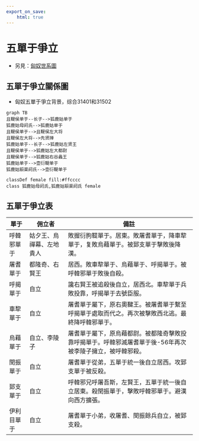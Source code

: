 ```yaml
---
export_on_save:
    html: true
---
```


# 五單于爭立
- 另見：[匈奴世系圖](2_世系圖表/2.2_并立政權/漢/匈奴世系圖.html)

## 五單于爭立關係圖
- 匈奴五單于爭立背景，综合31401和31502

```mermaid
graph TB
且鞮侯单于--长子-->狐鹿姑单于
狐鹿姑母阏氏-->狐鹿姑单于
且鞮侯单于-->且鞮侯左大将
且鞮侯左大将-->先贤掸
狐鹿姑单于--长子-->狐鹿姑左贤王
且鞮侯单于-->狐鹿姑左大都尉
且鞮侯单于-->狐鹿姑右谷蠡王
狐鹿姑单于-->壶衍鞮单于
狐鹿姑颛渠阏氏-->壶衍鞮单于

classDef female fill:#ffcccc
class 狐鹿姑母阏氏,狐鹿姑颛渠阏氏 female

```

## 五單于爭立表

單于|佣立者|備註
--|--|--
呼韓邪單于|姑夕王、烏禪幕、左地貴人|敗握衍朐鞮單于。居東。敗屠耆單于，降車犂單于，复敗烏藉單于。被郅支單于擊敗後降漢。
屠耆單于|都隆奇、右賢王|居西。敗車犂單于、烏藉單于、呼揭單于。被呼韓邪單于敗後自殺。
呼揭單于|自立|讒右賢王被追殺後自立，居西北。車犂單于兵敗投靠，呼揭單于去號臣服。
車犂單于|自立|屠耆單于屬下，原右奧鞬王。被屠耆單于繫至呼揭單于處取而代之。再次被擊敗西北逃。最終降呼韓邪單于。
烏藉單于|自立、李陵子|屠耆單于屬下，原烏藉都尉。被都隆奇擊敗投靠呼揭單于。呼韓邪滅屠耆單于後-56年再次被李陵子擁立，被呼韓邪殺。
閏振單于|自立|屠耆單于從弟，五單于統一後自立居西。攻郅支單于被反殺。
郅支單于|自立|呼韓邪兄呼屠吾斯，左賢王，五單于統一後自立居東。殺閏振單于，擊敗呼韓邪單于。避漢向西方擴張。
伊利目單于|自立|屠耆單于小弟，收屠耆、閏振餘兵自立，被郅支殺。